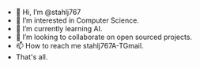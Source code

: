 - 👋 Hi, I’m @stahlj767
- 👀 I’m interested in Computer Science.
- 🌱 I’m currently learning AI.
- 💞️ I’m looking to collaborate on open sourced projects.
- 📫 How to reach me stahlj767A-TGmail.
- That's all.

<!---
stahlj767/stahlj767 is a ✨ special ✨ repository because its `README.md` (this file) appears on your GitHub profile.
You can click the Preview link to take a look at your changes.
--->
